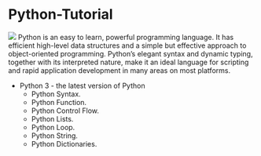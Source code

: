 # Python-Tutorial
<img src = "https://www.bytelion.com/wp-content/uploads/2015/12/python-banner.png">
Python is an easy to learn, powerful programming language. It has efficient high-level data structures and a simple but effective approach to object-oriented programming. Python’s elegant syntax and dynamic typing, together with its interpreted nature, make it an ideal language for scripting and rapid application development in many areas on most platforms.

* Python 3 - the latest version of Python
   * Python Syntax.
   * Python Function.
   * Python Control Flow.
   * Python Lists.
   * Python Loop.
   * Python String.
   * Python Dictionaries.
